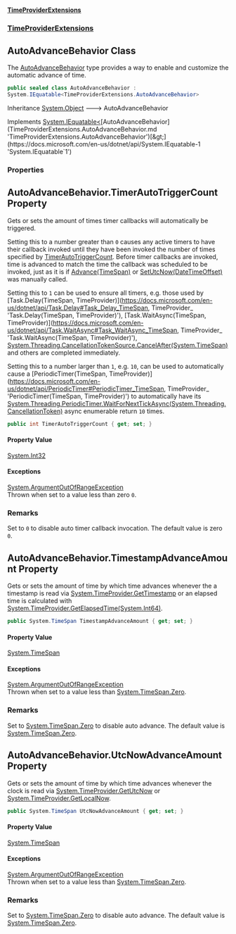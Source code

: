 #### [TimeProviderExtensions](index.md 'index')
### [TimeProviderExtensions](index.md#TimeProviderExtensions 'TimeProviderExtensions')

## AutoAdvanceBehavior Class

The [AutoAdvanceBehavior](TimeProviderExtensions.AutoAdvanceBehavior.md 'TimeProviderExtensions.AutoAdvanceBehavior') type provides a way to enable and customize the automatic advance of time.

```csharp
public sealed class AutoAdvanceBehavior :
System.IEquatable<TimeProviderExtensions.AutoAdvanceBehavior>
```

Inheritance [System.Object](https://docs.microsoft.com/en-us/dotnet/api/System.Object 'System.Object') &#129106; AutoAdvanceBehavior

Implements [System.IEquatable&lt;](https://docs.microsoft.com/en-us/dotnet/api/System.IEquatable-1 'System.IEquatable`1')[AutoAdvanceBehavior](TimeProviderExtensions.AutoAdvanceBehavior.md 'TimeProviderExtensions.AutoAdvanceBehavior')[&gt;](https://docs.microsoft.com/en-us/dotnet/api/System.IEquatable-1 'System.IEquatable`1')
### Properties

<a name='TimeProviderExtensions.AutoAdvanceBehavior.TimerAutoTriggerCount'></a>

## AutoAdvanceBehavior.TimerAutoTriggerCount Property


Gets or sets the amount of times timer callbacks will automatically be triggered.

Setting this to a number greater than `0` causes any active timers to have their callback invoked until they have been invoked the number of times
specified by [TimerAutoTriggerCount](TimeProviderExtensions.AutoAdvanceBehavior.md#TimeProviderExtensions.AutoAdvanceBehavior.TimerAutoTriggerCount 'TimeProviderExtensions.AutoAdvanceBehavior.TimerAutoTriggerCount'). Before timer callbacks are invoked, time is advanced to match
the time the callback was scheduled to be invoked, just as it is if [Advance(TimeSpan)](TimeProviderExtensions.ManualTimeProvider.md#TimeProviderExtensions.ManualTimeProvider.Advance(System.TimeSpan) 'TimeProviderExtensions.ManualTimeProvider.Advance(System.TimeSpan)')
or [SetUtcNow(DateTimeOffset)](TimeProviderExtensions.ManualTimeProvider.md#TimeProviderExtensions.ManualTimeProvider.SetUtcNow(System.DateTimeOffset) 'TimeProviderExtensions.ManualTimeProvider.SetUtcNow(System.DateTimeOffset)') was manually called.

Setting this to `1` can be used to ensure all timers, e.g. those used by [Task.Delay(TimeSpan, TimeProvider)](https://docs.microsoft.com/en-us/dotnet/api/Task.Delay#Task_Delay_TimeSpan, TimeProvider_ 'Task.Delay(TimeSpan, TimeProvider)'),
[Task.WaitAsync(TimeSpan, TimeProvider)](https://docs.microsoft.com/en-us/dotnet/api/Task.WaitAsync#Task_WaitAsync_TimeSpan, TimeProvider_ 'Task.WaitAsync(TimeSpan, TimeProvider)'), [System.Threading.CancellationTokenSource.CancelAfter(System.TimeSpan)](https://docs.microsoft.com/en-us/dotnet/api/System.Threading.CancellationTokenSource.CancelAfter#System_Threading_CancellationTokenSource_CancelAfter_System_TimeSpan_ 'System.Threading.CancellationTokenSource.CancelAfter(System.TimeSpan)') and others
are completed immediately.

Setting this to a number larger than `1`, e.g. `10`, can be used to automatically cause a [PeriodicTimer(TimeSpan, TimeProvider)](https://docs.microsoft.com/en-us/dotnet/api/PeriodicTimer#PeriodicTimer_TimeSpan, TimeProvider_ 'PeriodicTimer(TimeSpan, TimeProvider)')
to automatically have its [System.Threading.PeriodicTimer.WaitForNextTickAsync(System.Threading.CancellationToken)](https://docs.microsoft.com/en-us/dotnet/api/System.Threading.PeriodicTimer.WaitForNextTickAsync#System_Threading_PeriodicTimer_WaitForNextTickAsync_System_Threading_CancellationToken_ 'System.Threading.PeriodicTimer.WaitForNextTickAsync(System.Threading.CancellationToken)') async enumerable return `10` times.

```csharp
public int TimerAutoTriggerCount { get; set; }
```

#### Property Value
[System.Int32](https://docs.microsoft.com/en-us/dotnet/api/System.Int32 'System.Int32')

#### Exceptions

[System.ArgumentOutOfRangeException](https://docs.microsoft.com/en-us/dotnet/api/System.ArgumentOutOfRangeException 'System.ArgumentOutOfRangeException')  
Thrown when set to a value less than zero `0`.

### Remarks
Set to `0` to disable auto timer callback invocation. The default value is zero `0`.

<a name='TimeProviderExtensions.AutoAdvanceBehavior.TimestampAdvanceAmount'></a>

## AutoAdvanceBehavior.TimestampAdvanceAmount Property

Gets or sets the amount of time by which time advances whenever the a timestamp is read via [System.TimeProvider.GetTimestamp](https://docs.microsoft.com/en-us/dotnet/api/System.TimeProvider.GetTimestamp 'System.TimeProvider.GetTimestamp')
or an elapsed time is calculated with [System.TimeProvider.GetElapsedTime(System.Int64)](https://docs.microsoft.com/en-us/dotnet/api/System.TimeProvider.GetElapsedTime#System_TimeProvider_GetElapsedTime_System_Int64_ 'System.TimeProvider.GetElapsedTime(System.Int64)').

```csharp
public System.TimeSpan TimestampAdvanceAmount { get; set; }
```

#### Property Value
[System.TimeSpan](https://docs.microsoft.com/en-us/dotnet/api/System.TimeSpan 'System.TimeSpan')

#### Exceptions

[System.ArgumentOutOfRangeException](https://docs.microsoft.com/en-us/dotnet/api/System.ArgumentOutOfRangeException 'System.ArgumentOutOfRangeException')  
Thrown when set to a value less than [System.TimeSpan.Zero](https://docs.microsoft.com/en-us/dotnet/api/System.TimeSpan.Zero 'System.TimeSpan.Zero').

### Remarks
Set to [System.TimeSpan.Zero](https://docs.microsoft.com/en-us/dotnet/api/System.TimeSpan.Zero 'System.TimeSpan.Zero') to disable auto advance. The default value is [System.TimeSpan.Zero](https://docs.microsoft.com/en-us/dotnet/api/System.TimeSpan.Zero 'System.TimeSpan.Zero').

<a name='TimeProviderExtensions.AutoAdvanceBehavior.UtcNowAdvanceAmount'></a>

## AutoAdvanceBehavior.UtcNowAdvanceAmount Property

Gets or sets the amount of time by which time advances whenever the clock is read via [System.TimeProvider.GetUtcNow](https://docs.microsoft.com/en-us/dotnet/api/System.TimeProvider.GetUtcNow 'System.TimeProvider.GetUtcNow')
or [System.TimeProvider.GetLocalNow](https://docs.microsoft.com/en-us/dotnet/api/System.TimeProvider.GetLocalNow 'System.TimeProvider.GetLocalNow').

```csharp
public System.TimeSpan UtcNowAdvanceAmount { get; set; }
```

#### Property Value
[System.TimeSpan](https://docs.microsoft.com/en-us/dotnet/api/System.TimeSpan 'System.TimeSpan')

#### Exceptions

[System.ArgumentOutOfRangeException](https://docs.microsoft.com/en-us/dotnet/api/System.ArgumentOutOfRangeException 'System.ArgumentOutOfRangeException')  
Thrown when set to a value less than [System.TimeSpan.Zero](https://docs.microsoft.com/en-us/dotnet/api/System.TimeSpan.Zero 'System.TimeSpan.Zero').

### Remarks
Set to [System.TimeSpan.Zero](https://docs.microsoft.com/en-us/dotnet/api/System.TimeSpan.Zero 'System.TimeSpan.Zero') to disable auto advance. The default value is [System.TimeSpan.Zero](https://docs.microsoft.com/en-us/dotnet/api/System.TimeSpan.Zero 'System.TimeSpan.Zero').